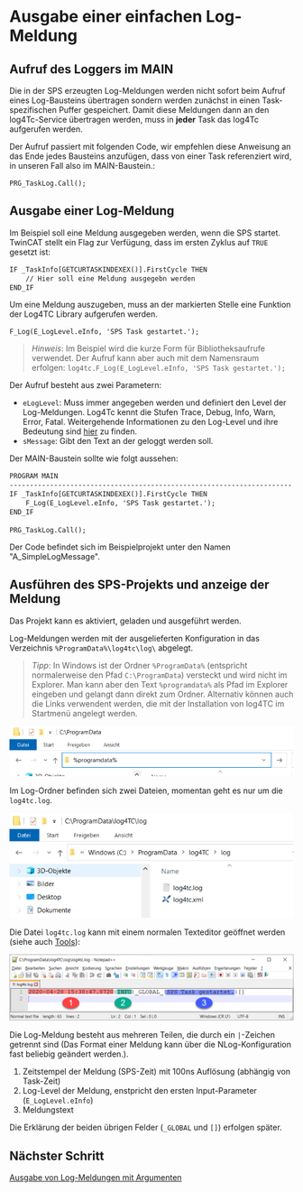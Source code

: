 # Ausgabe einer einfachen Log-Meldung

## Aufruf des Loggers im MAIN

Die in der SPS erzeugten Log-Meldungen werden nicht sofort beim Aufruf eines Log-Bausteins übertragen sondern werden zunächst in einen Task-spezifischen Puffer gespeichert. Damit diese Meldungen dann an den log4Tc-Service übertragen werden, muss in **jeder** Task das log4Tc aufgerufen werden.

Der Aufruf passiert mit folgenden Code, wir empfehlen diese Anweisung an das Ende jedes Bausteins anzufügen, dass von einer Task referenziert wird, in unseren Fall also im MAIN-Baustein.:

```
PRG_TaskLog.Call();
```

## Ausgabe einer Log-Meldung

Im Beispiel soll eine Meldung ausgegeben werden, wenn die SPS startet. TwinCAT stellt ein Flag zur Verfügung, dass im ersten Zyklus auf `TRUE` gesetzt ist:

```
IF _TaskInfo[GETCURTASKINDEXEX()].FirstCycle THEN
	// Hier soll eine Meldung ausgegebn werden
END_IF
```

Um eine Meldung auszugeben, muss an der markierten Stelle eine Funktion der Log4TC Library aufgerufen werden.

```
F_Log(E_LogLevel.eInfo, 'SPS Task gestartet.');
```

> *Hinweis*: Im Beispiel wird die kurze Form für Bibliotheksaufrufe verwendet. Der Aufruf kann aber auch mit dem Namensraum erfolgen: `log4tc.F_Log(E_LogLevel.eInfo, 'SPS Task gestartet.');`

Der Aufruf besteht aus zwei Parametern:

* `eLogLevel`: Muss immer angegeben werden und definiert den Level der Log-Meldungen. Log4Tc kennt die Stufen Trace, Debug, Info, Warn, Error, Fatal. Weitergehende Informationen zu den Log-Level und ihre Bedeutung sind [hier](../reference/loglevel.md) zu finden.
* `sMessage`: Gibt den Text an der geloggt werden soll.

Der MAIN-Baustein sollte wie folgt aussehen:

```
PROGRAM MAIN
----------------------------------------------------------------------
IF _TaskInfo[GETCURTASKINDEXEX()].FirstCycle THEN
	F_Log(E_LogLevel.eInfo, 'SPS Task gestartet.');
END_IF

PRG_TaskLog.Call();
```

Der Code befindet sich im Beispielprojekt unter den Namen "A_SimpleLogMessage".

## Ausführen des SPS-Projekts und anzeige der Meldung

Das Projekt kann es aktiviert, geladen und ausgeführt werden.

Log-Meldungen werden mit der ausgelieferten Konfiguration in das Verzeichnis `%ProgramData%\log4tc\log\` abgelegt.

> *Tipp*: In Windows ist der Ordner `%ProgramData%` (entspricht normalerweise den Pfad `C:\ProgramData`) versteckt und wird nicht im Explorer. Man kann aber den Text `%programdata%` als Pfad im Explorer eingeben und gelangt dann direkt zum Ordner. Alternativ können auch die Links verwendent werden, die mit der Installation von log4TC im Startmenü angelegt werden.

![ProgramData](_assets/programdata.png)

Im Log-Ordner befinden sich zwei Dateien, momentan geht es nur um die `log4tc.log`.

![Log-Ordner](_assets/log_folder.png)

Die Datei `log4tc.log` kann mit einem normalen Texteditor geöffnet werden (siehe auch [Tools](../reference/tools.md)):

![Erste Log-Meldung](_assets/log1.png)

Die Log-Meldung besteht aus mehreren Teilen, die durch ein `|`-Zeichen getrennt sind (Das Format einer Meldung kann über die NLog-Konfiguration fast beliebig geändert werden.).

1. Zeitstempel der Meldung (SPS-Zeit) mit 100ns Auflösung (abhängig von Task-Zeit)
2. Log-Level der Meldung, enstpricht den ersten Input-Parameter (`E_LogLevel.eInfo`)
3. Meldungstext

Die Erklärung der beiden übrigen Felder (`_GLOBAL` und `[]`) erfolgen später.

## Nächster Schritt

[Ausgabe von Log-Meldungen mit Argumenten](argument_logging.md)



